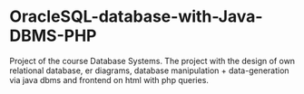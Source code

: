 # OracleSQL-database-with-Java-DBMS-PHP
Project of the course Database Systems. The project with the design of own relational database, er diagrams, database manipulation + data-generation via java dbms and frontend on html with php queries.
